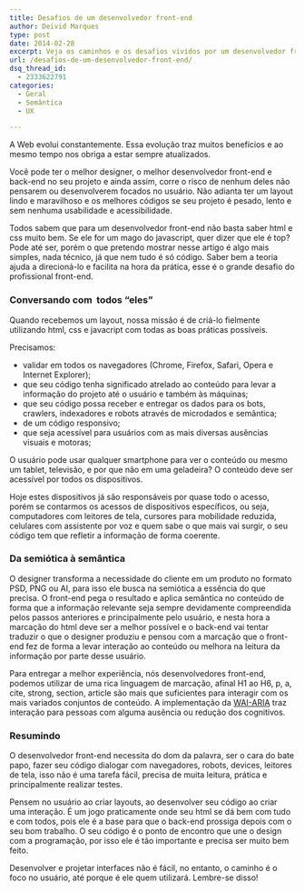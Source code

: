 ```yaml
---
title: Desafios de um desenvolvedor front-end
author: Deivid Marques
type: post
date: 2014-02-28
excerpt: Veja os caminhos e os desafios vividos por um desenvolvedor front-end em um projeto web.
url: /desafios-de-um-desenvolvedor-front-end/
dsq_thread_id:
  - 2333622791
categories:
  - Geral
  - Semântica
  - UX

---
```

A Web evolui constantemente. Essa evolução traz muitos benefícios e ao mesmo tempo nos obriga a estar sempre atualizados.

Você pode ter o melhor designer, o melhor desenvolvedor front-end e back-end no seu projeto e ainda assim, corre o risco de nenhum deles não pensarem ou desenvolverem focados no usuário. Não adianta ter um layout lindo e maravilhoso e os melhores códigos se seu projeto é pesado, lento e sem nenhuma usabilidade e acessibilidade.

Todos sabem que para um desenvolvedor front-end não basta saber html e css muito bem. Se ele for um mago do javascript, quer dizer que ele é top? Pode até ser, porém o que pretendo mostrar nesse artigo é algo mais simples, nada técnico, já que nem tudo é só código. Saber bem a teoria ajuda a direcioná-lo e facilita na hora da prática, esse é o grande desafio do profissional front-end.

### Conversando com  todos &#8220;eles&#8221;

Quando recebemos um layout, nossa missão é de criá-lo fielmente utilizando html, css e javacript com todas as boas práticas possíveis.

Precisamos:

  * validar em todos os navegadores (Chrome, Firefox, Safari, Opera e Internet Explorer);
  * que seu código tenha significado atrelado ao conteúdo para levar a informação do projeto até o usuário e também às máquinas;
  * que seu código possa receber e entregar os dados para os bots, crawlers, indexadores e robots através de microdados e semântica;
  * de um código responsivo;
  * que seja acessível para usuários com as mais diversas ausências visuais e motoras;

O usuário pode usar qualquer smartphone para ver o conteúdo ou mesmo um tablet, televisão, e por que não em uma geladeira? O conteúdo deve ser acessível por todos os dispositivos.

Hoje estes dispositivos já são responsáveis por quase todo o acesso, porém se contarmos os acessos de dispositivos específicos, ou seja, computadores com leitores de tela, cursores para mobilidade reduzida, celulares com assistente por voz e quem sabe o que mais vai surgir, o seu código tem que refletir a informação de forma coerente.

### Da semiótica à semântica

O designer transforma a necessidade do cliente em um produto no formato PSD, PNG ou AI, para isso ele busca na semiótica a essência do que precisa. O front-end pega o resultado e aplica semântica no conteúdo de forma que a informação relevante seja sempre devidamente compreendida pelos passos anteriores e principalmente pelo usuário, e nesta hora a marcação do html deve ser a melhor possível e o back-end vai tentar traduzir o que o designer produziu e pensou com a marcação que o front-end fez de forma a levar interação ao conteúdo ou melhora na leitura da informação por parte desse usuário.

Para entregar a melhor experiência, nós desenvolvedores front-end, podemos utilizar de uma rica linguagem de marcação, afinal H1 ao H6, p, a, cite, strong, section, article são mais que suficientes para interagir com os mais variados conjuntos de conteúdo. A implementação da [WAI-ARIA][1] traz interação para pessoas com alguma ausência ou redução dos cognitivos.

### Resumindo

O desenvolvedor front-end necessita do dom da palavra, ser o cara do bate papo, fazer seu código dialogar com navegadores, robots, devices, leitores de tela, isso não é uma tarefa fácil, precisa de muita leitura, prática e principalmente realizar testes.

Pensem no usuário ao criar layouts, ao desenvolver seu código ao criar uma interação. É um jogo praticamente onde seu html se dá bem com tudo e com todos, pois ele é a base para que o back-end prossiga depois com o seu bom trabalho. O seu código é o ponto de encontro que une o design com a programação, por isso ele é tão importante e precisa ser muito bem feito.

Desenvolver e projetar interfaces não é fácil, no entanto, o caminho é o foco no usuário, até porque é ele quem utilizará. Lembre-se disso!

 [1]: http://tableless.com.br/wai-aria-estendendo-o-significado-das-interacoes/